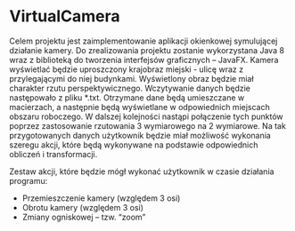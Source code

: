 # VirtualCamera
Celem projektu jest zaimplementowanie aplikacji okienkowej symulującej działanie kamery. Do zrealizowania projektu zostanie wykorzystana Java 8 wraz z biblioteką do tworzenia interfejsów graficznych – JavaFX. 
Kamera wyświetlać będzie uproszczony krajobraz miejski - ulicę wraz z przylegającymi do niej budynkami. Wyświetlony obraz będzie miał charakter rzutu perspektywicznego. 
Wczytywanie danych będzie następowało z pliku *.txt. Otrzymane dane będą umieszczane w macierzach, a następnie będą wyświetlane w odpowiednich miejscach obszaru roboczego. W dalszej kolejności nastąpi połączenie tych punktów poprzez zastosowanie rzutowania 3 wymiarowego na 2 wymiarowe. Na tak przygotowanych danych użytkownik będzie miał możliwość wykonania szeregu akcji, które będą wykonywane na podstawie odpowiednich obliczeń i transformacji.  

Zestaw akcji, które będzie mógł wykonać użytkownik w czasie działania programu: 

- Przemieszczenie kamery (względem 3 osi) 
- Obrotu kamery (względem 3 osi) 
- Zmiany ogniskowej – tzw. “zoom” 
